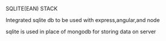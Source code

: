 SQLITE(EAN) STACK

Integrated sqlite db to be used with express,angular,and node

sqlite is used in place of mongodb for storing data on server